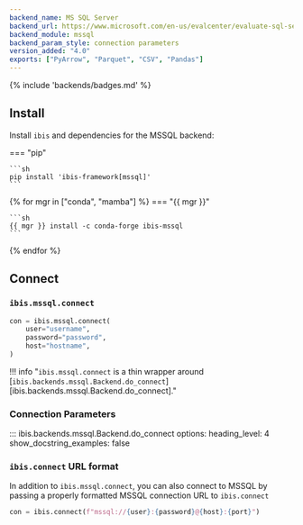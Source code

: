 ```yaml
---
backend_name: MS SQL Server
backend_url: https://www.microsoft.com/en-us/evalcenter/evaluate-sql-server-2022
backend_module: mssql
backend_param_style: connection parameters
version_added: "4.0"
exports: ["PyArrow", "Parquet", "CSV", "Pandas"]
---
```


{% include 'backends/badges.md' %}

## Install

Install `ibis` and dependencies for the MSSQL backend:

=== "pip"

    ```sh
    pip install 'ibis-framework[mssql]'
    ```

{% for mgr in ["conda", "mamba"] %}
=== "{{ mgr }}"

    ```sh
    {{ mgr }} install -c conda-forge ibis-mssql
    ```

{% endfor %}

## Connect

### `ibis.mssql.connect`

```python
con = ibis.mssql.connect(
    user="username",
    password="password",
    host="hostname",
)
```

<!-- prettier-ignore-start -->
!!! info "`ibis.mssql.connect` is a thin wrapper around [`ibis.backends.mssql.Backend.do_connect`][ibis.backends.mssql.Backend.do_connect]."
<!-- prettier-ignore-end -->

### Connection Parameters

<!-- prettier-ignore-start -->
::: ibis.backends.mssql.Backend.do_connect
    options:
      heading_level: 4
      show_docstring_examples: false
<!-- prettier-ignore-end -->

### `ibis.connect` URL format

In addition to `ibis.mssql.connect`, you can also connect to MSSQL by
passing a properly formatted MSSQL connection URL to `ibis.connect`

```python
con = ibis.connect(f"mssql://{user}:{password}@{host}:{port}")
```
